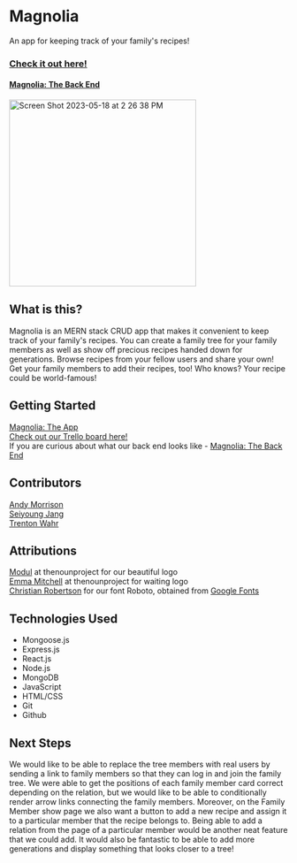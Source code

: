 # Magnolia
<p>An app for keeping track of your family's recipes!</p>

### [Check it out here!](https://magnolia-room39.netlify.app/)
#### [Magnolia: The Back End](https://github.com/nonchalamment/magnolia-back-end)

<img width="338" alt="Screen Shot 2023-05-18 at 2 26 38 PM" src="https://github.com/nonchalamment/magnolia-back-end/assets/26176522/d436edb2-5c0e-43a5-8b89-ef998ee9e9c9">

## What is this?
Magnolia is an MERN stack CRUD app that makes it convenient to keep track of your family's recipes. You can create a family tree for your family members as well as show off precious recipes handed down for generations. Browse recipes from your fellow users and share your own! Get your family members to add their recipes, too! Who knows? Your recipe could be world-famous!

## Getting Started
[Magnolia: The App](https://magnolia-room39.netlify.app)
<br />
[Check out our Trello board here!](https://trello.com/b/rw1jci9N/family-recipies)
<br />
If you are curious about what our back end looks like - [Magnolia: The Back End](https://github.com/nonchalamment/magnolia-back-end/)

## Contributors
[Andy Morrison](https://github.com/andrewmorrisondev)
<br />
[Seiyoung Jang](https://github.com/nonchalamment)
<br />
[Trenton Wahr](https://github.com/trentonwahr)

## Attributions
[Modul](https://thenounproject.com/modul/) at thenounproject for our beautiful logo
<br />
[Emma Mitchell](https://thenounproject.com/emmamitchell/) at thenounproject for waiting logo
<br />
[Christian Robertson](https://christianrobertson.com/) for our font Roboto, obtained from [Google Fonts](https://fonts.google.com)

## Technologies Used
<ul>
  <li>Mongoose.js</li>
  <li>Express.js</li>
  <li>React.js</li>
  <li>Node.js</li>
  <li>MongoDB</li>
  <li>JavaScript</li>
  <li>HTML/CSS</li>
  <li>Git</li>
  <li>Github</li>
</ul>

## Next Steps
We would like to be able to replace the tree members with real users by sending a link to family members so that they can log in and join the family tree. We were able to get the positions of each family member card correct depending on the relation, but we would like to be able to conditionally render arrow links connecting the family members. Moreover, on the Family Member show page we also want a button to add a new recipe and assign it to a particular member that the recipe belongs to. Being able to add a relation from the page of a particular member would be another neat feature that we could add. It would also be fantastic to be able to add more generations and display something that looks closer to a tree!
